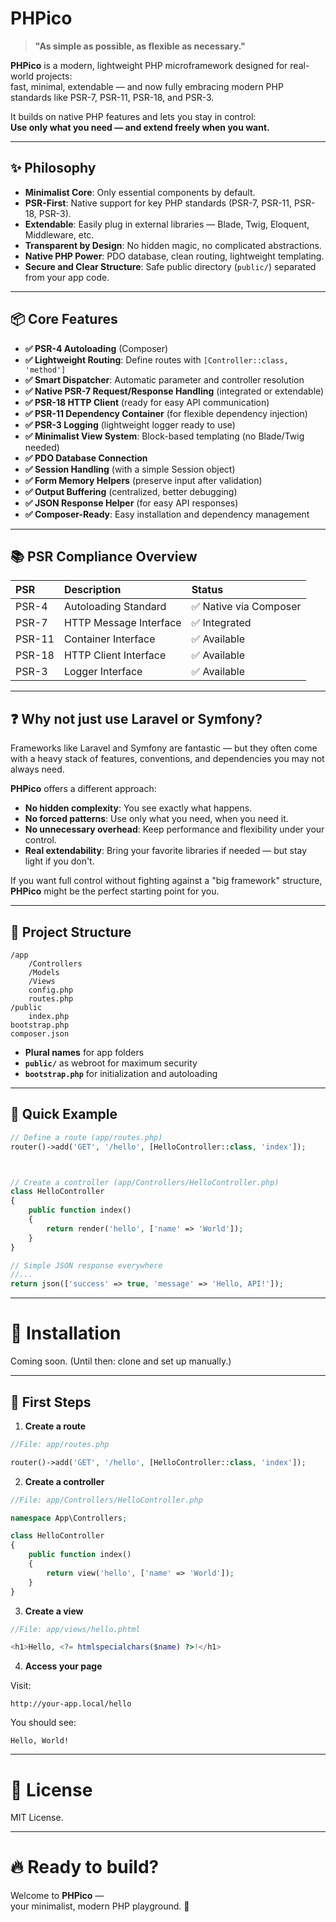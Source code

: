 # PHPico

> **"As simple as possible, as flexible as necessary."**

**PHPico** is a modern, lightweight PHP microframework designed for real-world projects:  
fast, minimal, extendable — and now fully embracing modern PHP standards like PSR-7, PSR-11, PSR-18, and PSR-3.

It builds on native PHP features and lets you stay in control:  
**Use only what you need — and extend freely when you want.**

---

## ✨ Philosophy

- **Minimalist Core**: Only essential components by default.
- **PSR-First**: Native support for key PHP standards (PSR-7, PSR-11, PSR-18, PSR-3).
- **Extendable**: Easily plug in external libraries — Blade, Twig, Eloquent, Middleware, etc.
- **Transparent by Design**: No hidden magic, no complicated abstractions.
- **Native PHP Power**: PDO database, clean routing, lightweight templating.
- **Secure and Clear Structure**: Safe public directory (`public/`) separated from your app code.

---

## 📦 Core Features

- **✅ PSR-4 Autoloading** (Composer)
- **✅ Lightweight Routing**: Define routes with `[Controller::class, 'method']`
- **✅ Smart Dispatcher**: Automatic parameter and controller resolution
- **✅ Native PSR-7 Request/Response Handling** (integrated or extendable)
- **✅ PSR-18 HTTP Client** (ready for easy API communication)
- **✅ PSR-11 Dependency Container** (for flexible dependency injection)
- **✅ PSR-3 Logging** (lightweight logger ready to use)
- **✅ Minimalist View System**: Block-based templating (no Blade/Twig needed)
- **✅ PDO Database Connection**
- **✅ Session Handling** (with a simple Session object)
- **✅ Form Memory Helpers** (preserve input after validation)
- **✅ Output Buffering** (centralized, better debugging)
- **✅ JSON Response Helper** (for easy API responses)
- **✅ Composer-Ready**: Easy installation and dependency management

---

## 📚 PSR Compliance Overview

| PSR | Description | Status |
|:---|:---|:---|
| PSR-4 | Autoloading Standard | ✅ Native via Composer |
| PSR-7 | HTTP Message Interface | ✅ Integrated |
| PSR-11 | Container Interface | ✅ Available |
| PSR-18 | HTTP Client Interface | ✅ Available |
| PSR-3 | Logger Interface | ✅ Available |

---

## ❓ Why not just use Laravel or Symfony?

Frameworks like Laravel and Symfony are fantastic — but they often come with a heavy stack of features, conventions, and dependencies you may not always need.

**PHPico** offers a different approach:

- **No hidden complexity**: You see exactly what happens.
- **No forced patterns**: Use only what you need, when you need it.
- **No unnecessary overhead**: Keep performance and flexibility under your control.
- **Real extendability**: Bring your favorite libraries if needed — but stay light if you don't.

If you want full control without fighting against a "big framework" structure,  
**PHPico** might be the perfect starting point for you.

---

## 📂 Project Structure

```
/app
    /Controllers
    /Models
    /Views
    config.php
    routes.php
/public
    index.php
bootstrap.php
composer.json
```

- **Plural names** for app folders
- **`public/`** as webroot for maximum security
- **`bootstrap.php`** for initialization and autoloading

---

## 🚀 Quick Example

```php
// Define a route (app/routes.php)
router()->add('GET', '/hello', [HelloController::class, 'index']);



// Create a controller (app/Controllers/HelloController.php)
class HelloController
{
    public function index()
    {
        return render('hello', ['name' => 'World']);
    }
}
```

```php
// Simple JSON response everywhere
//... 
return json(['success' => true, 'message' => 'Hello, API!']);
```

---

# 📢 Installation

Coming soon. (Until then: clone and set up manually.)

---

## 🚀 First Steps

1. **Create a route**

```php
//File: app/routes.php

router()->add('GET', '/hello', [HelloController::class, 'index']);
```

2. **Create a controller**

```php
//File: app/Controllers/HelloController.php

namespace App\Controllers;

class HelloController
{
    public function index()
    {
        return view('hello', ['name' => 'World']);
    }
}
```

3. **Create a view**

```php
//File: app/views/hello.phtml

<h1>Hello, <?= htmlspecialchars($name) ?>!</h1>
```

4. **Access your page**

Visit:
```
http://your-app.local/hello
```

You should see:

```
Hello, World!
```

---

# 🙌 License

MIT License.

---

# 🔥 Ready to build?

Welcome to **PHPico** —  
your minimalist, modern PHP playground. 🚀
